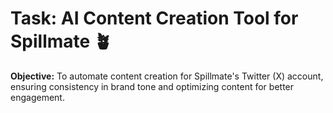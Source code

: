 # Task: AI Content Creation Tool for Spillmate 🪴
**Objective:** To automate content creation for Spillmate's Twitter (X) account, ensuring consistency in brand tone and optimizing content for better engagement.
